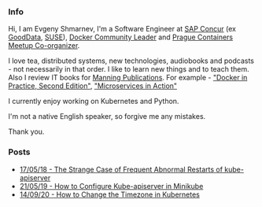 ### Info 
Hi, I am Evgeny Shmarnev, I'm a Software Engineer at [SAP Concur](https://www.concur.com/) (ex [GoodData](https://www.gooddata.com/), [SUSE](https://www.suse.com/)), [Docker Community Leader](https://www.meetup.com/Docker-Prague-Czech-Republic/) and [Prague Containers Meetup Co-organizer](https://www.meetup.com/Prague-Containers-Meetup/).

I love tea, distributed systems, new technologies, audiobooks and podcasts - not necessarily in that order. I like to learn new things and to teach them. Also I review IT books for [Manning Publications](https://www.manning.com/). For example - ["Docker in Practice, Second Edition"](https://www.manning.com/books/docker-in-practice-second-edition), ["Microservices in Action"](https://www.manning.com/books/microservices-in-action?query=microservices)

I currently enjoy working on Kubernetes and Python.

I'm not a native English speaker, so forgive me any mistakes.

Thank you.

### Posts
- [17/05/18 - The Strange Case of Frequent Abnormal Restarts of kube-apiserver](https://evalle.github.io/blog/20180517-apiserver)
- [21/05/19 - How to Configure Kube-apiserver in Minikube](https://evalle.github.io/blog/20190521-configure-kube-apiserver-in-minikube)
- [14/09/20 - How to Change the Timezone in Kubernetes](https://evalle.github.io/blog/20200914-kubernetes-tz)
